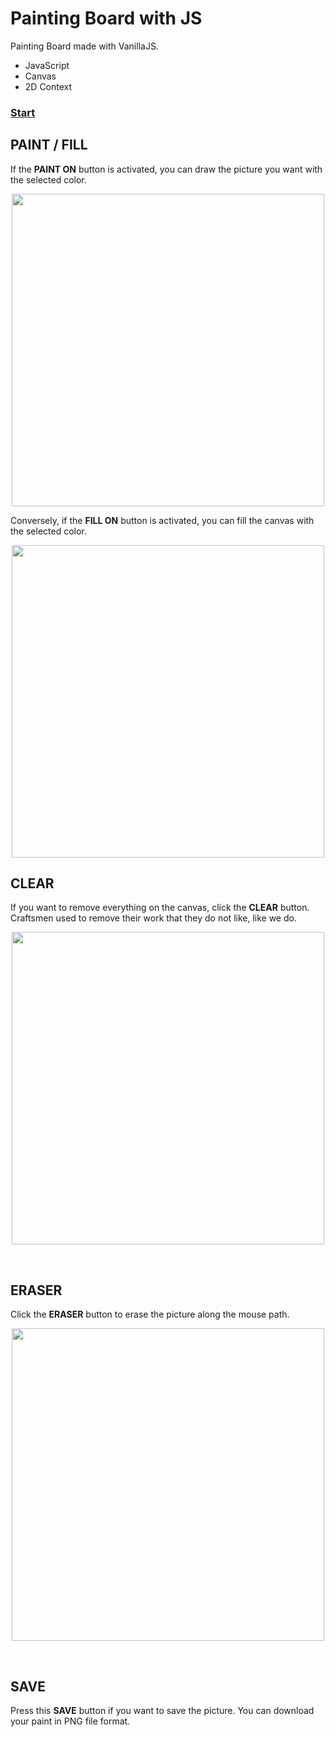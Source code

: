 # Painting Board with JS
Painting Board made with VanillaJS.
- JavaScript
- Canvas
- 2D Context

### **[Start](https://hwahyeon.github.io/paintjs/)**


## PAINT / FILL
If the **PAINT ON** button is activated, you can draw the picture you want with the selected color.  
<p align="center"><img src="https://blog.kakaocdn.net/dn/SAGzj/btrD9GwVUw5/eAqvOlZ8DNefnLA8v96hk1/img.gif" width="500"></p>
  
Conversely, if the **FILL ON** button is activated, you can fill the canvas with the selected color.  
<p align="center"><img src="https://blog.kakaocdn.net/dn/b5EJty/btrEaOIeRtq/3ctcUBDluHQ7Mmux8LpiV1/img.gif" width="500"></p>

## CLEAR
If you want to remove everything on the canvas, click the **CLEAR** button. Craftsmen used to remove their work that they do not like, like we do.
<p align="center"><img src="https://blog.kakaocdn.net/dn/bcbI0P/btrEaNo2Gim/jNlgfamvsv8U6bDKGyZitK/img.gif" width="500"></p>
</br>

## ERASER
Click the **ERASER** button to erase the picture along the mouse path.
<p align="center"><img src="https://blog.kakaocdn.net/dn/vV7f9/btrEeJydgIL/VN4eaD4TlofQcnY5YbqldK/img.gif" width="500"></p>
</br>

## SAVE
Press this **SAVE** button if you want to save the picture. You can download your paint in PNG file format.
